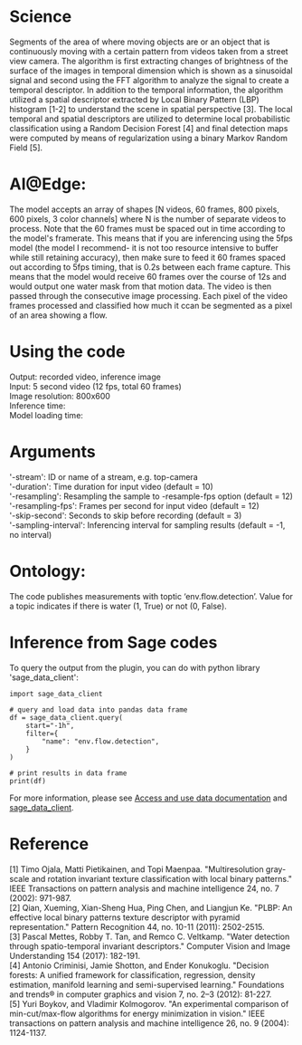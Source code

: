 # Science
Segments of the area of where moving objects are or an object that is continuously moving with a certain pattern from videos taken from a street view camera. The algorithm is first extracting changes of brightness of the surface of the images in temporal dimension which is shown as a sinusoidal signal and second using the FFT algorithm to analyze the signal to create a temporal descriptor. In addition to the temporal information, the algorithm utilized a spatial descriptor extracted by Local Binary Pattern (LBP) histogram [1-2] to understand the scene in spatial perspective [3]. The local temporal and spatial descriptors are utilized to determine local probabilistic classification using a Random Decision Forest [4] and final detection maps were computed by means of regularization using a binary Markov Random Field [5].
 
# AI@Edge:
The model accepts an array of shapes [N videos, 60 frames, 800 pixels, 600 pixels, 3 color channels] where N is the number of separate videos to process. Note that the 60 frames must be spaced out in time according to the model's framerate. This means that if you are inferencing using the 5fps model (the model I recommend- it is not too resource intensive to buffer while still retaining accuracy), then make sure to feed it 60 frames spaced out according to 5fps timing, that is 0.2s between each frame capture. This means that the model would receive 60 frames over the course of 12s and would output one water mask from that motion data. The video is then passed through the consecutive image processing. Each pixel of the video frames processed and classified how much it ccan be segmented as a pixel of an area showing a flow.

# Using the code
Output: recorded video, inference image  
Input: 5 second video (12 fps, total 60 frames)  
Image resolution: 800x600  
Inference time:  
Model loading time:  

# Arguments
   '-stream': ID or name of a stream, e.g. top-camera  
   '-duration': Time duration for input video (default = 10)  
   '-resampling': Resampling the sample to -resample-fps option (default = 12)  
   '-resampling-fps': Frames per second for input video (default = 12)  
   '-skip-second': Seconds to skip before recording (default = 3)  
   '-sampling-interval': Inferencing interval for sampling results (default = -1, no interval)  

# Ontology:
The code publishes measurements with toptic ‘env.flow.detection’. Value for a topic indicates if there is water (1, True) or not (0, False).

# Inference from Sage codes
To query the output from the plugin, you can do with python library 'sage_data_client':
```
import sage_data_client

# query and load data into pandas data frame
df = sage_data_client.query(
    start="-1h",
    filter={
        "name": "env.flow.detection",
    }
)

# print results in data frame
print(df)
```
For more information, please see [Access and use data documentation](https://docs.sagecontinuum.org/docs/tutorials/accessing-data) and [sage_data_client](https://pypi.org/project/sage-data-client/).



# Reference
[1] Timo Ojala, Matti Pietikainen, and Topi Maenpaa. "Multiresolution gray-scale and rotation invariant texture classification with local binary patterns." IEEE Transactions on pattern analysis and machine intelligence 24, no. 7 (2002): 971-987.  
[2] Qian, Xueming, Xian-Sheng Hua, Ping Chen, and Liangjun Ke. "PLBP: An effective local binary patterns texture descriptor with pyramid representation." Pattern Recognition 44, no. 10-11 (2011): 2502-2515.  
[3] Pascal Mettes, Robby T. Tan, and Remco C. Veltkamp. "Water detection through spatio-temporal invariant descriptors." Computer Vision and Image Understanding 154 (2017): 182-191.  
[4] Antonio Criminisi, Jamie Shotton, and Ender Konukoglu. "Decision forests: A unified framework for classification, regression, density estimation, manifold learning and semi-supervised learning." Foundations and trends® in computer graphics and vision 7, no. 2–3 (2012): 81-227.  
[5] Yuri Boykov, and Vladimir Kolmogorov. "An experimental comparison of min-cut/max-flow algorithms for energy minimization in vision." IEEE transactions on pattern analysis and machine intelligence 26, no. 9 (2004): 1124-1137.
